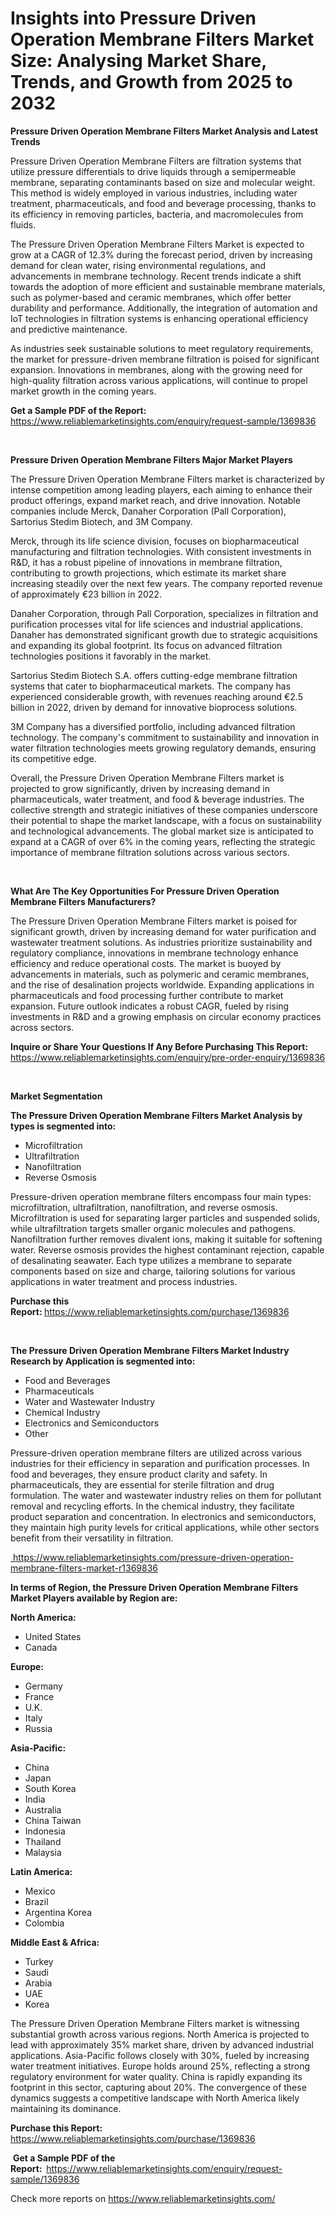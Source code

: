 <p><h1>Insights into Pressure Driven Operation Membrane Filters Market Size: Analysing Market Share, Trends, and Growth from 2025 to 2032</h1></p><p><strong>Pressure Driven Operation Membrane Filters Market Analysis and Latest Trends</strong></p>
<p><p>Pressure Driven Operation Membrane Filters are filtration systems that utilize pressure differentials to drive liquids through a semipermeable membrane, separating contaminants based on size and molecular weight. This method is widely employed in various industries, including water treatment, pharmaceuticals, and food and beverage processing, thanks to its efficiency in removing particles, bacteria, and macromolecules from fluids.</p><p>The Pressure Driven Operation Membrane Filters Market is expected to grow at a CAGR of 12.3% during the forecast period, driven by increasing demand for clean water, rising environmental regulations, and advancements in membrane technology. Recent trends indicate a shift towards the adoption of more efficient and sustainable membrane materials, such as polymer-based and ceramic membranes, which offer better durability and performance. Additionally, the integration of automation and IoT technologies in filtration systems is enhancing operational efficiency and predictive maintenance.</p><p>As industries seek sustainable solutions to meet regulatory requirements, the market for pressure-driven membrane filtration is poised for significant expansion. Innovations in membranes, along with the growing need for high-quality filtration across various applications, will continue to propel market growth in the coming years.</p></p>
<p><strong>Get a Sample PDF of the Report:&nbsp;</strong> <a href="https://www.reliablemarketinsights.com/enquiry/request-sample/1369836?utm_campaign=3191&utm_medium=2&utm_source=Github&utm_content=ia&utm_term=22032025&utm_id=pressure-driven-operation-membrane-filters">https://www.reliablemarketinsights.com/enquiry/request-sample/1369836</a></p>
<p>&nbsp;</p>
<p><strong>Pressure Driven Operation Membrane Filters Major Market Players</strong></p>
<p><p>The Pressure Driven Operation Membrane Filters market is characterized by intense competition among leading players, each aiming to enhance their product offerings, expand market reach, and drive innovation. Notable companies include Merck, Danaher Corporation (Pall Corporation), Sartorius Stedim Biotech, and 3M Company.</p><p>Merck, through its life science division, focuses on biopharmaceutical manufacturing and filtration technologies. With consistent investments in R&D, it has a robust pipeline of innovations in membrane filtration, contributing to growth projections, which estimate its market share increasing steadily over the next few years. The company reported revenue of approximately €23 billion in 2022.</p><p>Danaher Corporation, through Pall Corporation, specializes in filtration and purification processes vital for life sciences and industrial applications. Danaher has demonstrated significant growth due to strategic acquisitions and expanding its global footprint. Its focus on advanced filtration technologies positions it favorably in the market.</p><p>Sartorius Stedim Biotech S.A. offers cutting-edge membrane filtration systems that cater to biopharmaceutical markets. The company has experienced considerable growth, with revenues reaching around €2.5 billion in 2022, driven by demand for innovative bioprocess solutions.</p><p>3M Company has a diversified portfolio, including advanced filtration technology. The company's commitment to sustainability and innovation in water filtration technologies meets growing regulatory demands, ensuring its competitive edge.</p><p>Overall, the Pressure Driven Operation Membrane Filters market is projected to grow significantly, driven by increasing demand in pharmaceuticals, water treatment, and food & beverage industries. The collective strength and strategic initiatives of these companies underscore their potential to shape the market landscape, with a focus on sustainability and technological advancements. The global market size is anticipated to expand at a CAGR of over 6% in the coming years, reflecting the strategic importance of membrane filtration solutions across various sectors.</p></p>
<p>&nbsp;</p>
<p><strong>What Are The Key Opportunities For Pressure Driven Operation Membrane Filters Manufacturers?</strong></p>
<p><p>The Pressure Driven Operation Membrane Filters market is poised for significant growth, driven by increasing demand for water purification and wastewater treatment solutions. As industries prioritize sustainability and regulatory compliance, innovations in membrane technology enhance efficiency and reduce operational costs. The market is buoyed by advancements in materials, such as polymeric and ceramic membranes, and the rise of desalination projects worldwide. Expanding applications in pharmaceuticals and food processing further contribute to market expansion. Future outlook indicates a robust CAGR, fueled by rising investments in R&D and a growing emphasis on circular economy practices across sectors.</p></p>
<p><strong>Inquire or Share Your Questions If Any Before Purchasing This Report:</strong> <a href="https://www.reliablemarketinsights.com/enquiry/pre-order-enquiry/1369836?utm_campaign=3191&utm_medium=2&utm_source=Github&utm_content=ia&utm_term=22032025&utm_id=pressure-driven-operation-membrane-filters">https://www.reliablemarketinsights.com/enquiry/pre-order-enquiry/1369836</a></p>
<p>&nbsp;</p>
<p><strong>Market Segmentation</strong></p>
<p><strong>The Pressure Driven Operation Membrane Filters Market Analysis by types is segmented into:</strong></p>
<p><ul><li>Microfiltration</li><li>Ultrafiltration</li><li>Nanofiltration</li><li>Reverse Osmosis</li></ul></p>
<p><p>Pressure-driven operation membrane filters encompass four main types: microfiltration, ultrafiltration, nanofiltration, and reverse osmosis. Microfiltration is used for separating larger particles and suspended solids, while ultrafiltration targets smaller organic molecules and pathogens. Nanofiltration further removes divalent ions, making it suitable for softening water. Reverse osmosis provides the highest contaminant rejection, capable of desalinating seawater. Each type utilizes a membrane to separate components based on size and charge, tailoring solutions for various applications in water treatment and process industries.</p></p>
<p><strong>Purchase this Report:&nbsp;</strong><a href="https://www.reliablemarketinsights.com/purchase/1369836?utm_campaign=3191&utm_medium=2&utm_source=Github&utm_content=ia&utm_term=22032025&utm_id=pressure-driven-operation-membrane-filters">https://www.reliablemarketinsights.com/purchase/1369836</a></p>
<p>&nbsp;</p>
<p><strong>The Pressure Driven Operation Membrane Filters Market Industry Research by Application is segmented into:</strong></p>
<p><ul><li>Food and Beverages</li><li>Pharmaceuticals</li><li>Water and Wastewater Industry</li><li>Chemical Industry</li><li>Electronics and Semiconductors</li><li>Other</li></ul></p>
<p><p>Pressure-driven operation membrane filters are utilized across various industries for their efficiency in separation and purification processes. In food and beverages, they ensure product clarity and safety. In pharmaceuticals, they are essential for sterile filtration and drug formulation. The water and wastewater industry relies on them for pollutant removal and recycling efforts. In the chemical industry, they facilitate product separation and concentration. In electronics and semiconductors, they maintain high purity levels for critical applications, while other sectors benefit from their versatility in filtration.</p></p>
<p><a href="https://www.reliablemarketinsights.com/pressure-driven-operation-membrane-filters-market-r1369836?utm_campaign=3191&utm_medium=2&utm_source=Github&utm_content=ia&utm_term=22032025&utm_id=pressure-driven-operation-membrane-filters">&nbsp;https://www.reliablemarketinsights.com/pressure-driven-operation-membrane-filters-market-r1369836</a></p>
<p><strong>In terms of Region, the Pressure Driven Operation Membrane Filters Market Players available by Region are:</strong></p>
<p>
    <p> <strong> North America: </strong>
        <ul>
            <li>United States</li>
            <li>Canada</li>
        </ul>
        </p> 
    <p> <strong> Europe: </strong>
        <ul>
            <li>Germany</li>
            <li>France</li>
            <li>U.K.</li>
            <li>Italy</li>
            <li>Russia</li>
        </ul>
        </p> 
    <p> <strong> Asia-Pacific: </strong>
        <ul>
            <li>China</li>
            <li>Japan</li>
            <li>South Korea</li>
            <li>India</li>
            <li>Australia</li>
            <li>China Taiwan</li>
            <li>Indonesia</li>
            <li>Thailand</li>
            <li>Malaysia</li>
        </ul>
        </p> 
    <p> <strong> Latin America: </strong>
        <ul>
            <li>Mexico</li>
            <li>Brazil</li>
            <li>Argentina Korea</li>
            <li>Colombia</li>
        </ul>
        </p> 
    <p> <strong> Middle East & Africa: </strong>
        <ul>
            <li>Turkey</li>
            <li>Saudi</li>
            <li>Arabia</li>
            <li>UAE</li>
            <li>Korea</li>
        </ul>
    </p>
    </p>
<p><p>The Pressure Driven Operation Membrane Filters market is witnessing substantial growth across various regions. North America is projected to lead with approximately 35% market share, driven by advanced industrial applications. Asia-Pacific follows closely with 30%, fueled by increasing water treatment initiatives. Europe holds around 25%, reflecting a strong regulatory environment for water quality. China is rapidly expanding its footprint in this sector, capturing about 20%. The convergence of these dynamics suggests a competitive landscape with North America likely maintaining its dominance.</p></p>
<p><strong>Purchase this Report: </strong><a href="https://www.reliablemarketinsights.com/purchase/1369836?utm_campaign=3191&utm_medium=2&utm_source=Github&utm_content=ia&utm_term=22032025&utm_id=pressure-driven-operation-membrane-filters">https://www.reliablemarketinsights.com/purchase/1369836</a></p>
<p>&nbsp;<strong>Get a Sample PDF of the Report:&nbsp;&nbsp;</strong><a href="https://www.reliablemarketinsights.com/enquiry/request-sample/1369836?utm_campaign=3191&utm_medium=2&utm_source=Github&utm_content=ia&utm_term=22032025&utm_id=pressure-driven-operation-membrane-filters">https://www.reliablemarketinsights.com/enquiry/request-sample/1369836</a></p>
<p><strong></strong></p>
<p>Check more reports on <a href="https://www.reliablemarketinsights.com/?utm_campaign=3191&utm_medium=2&utm_source=Github&utm_content=ia&utm_term=22032025&utm_id=pressure-driven-operation-membrane-filters">https://www.reliablemarketinsights.com/</a></p>
